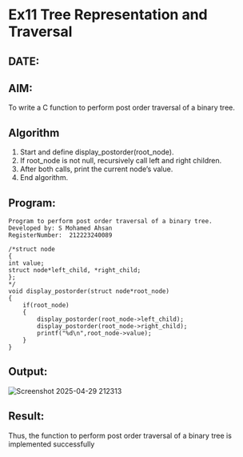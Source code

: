 # Ex11 Tree Representation and Traversal
## DATE:
## AIM:
To write a C function to perform post order traversal of a binary tree.

## Algorithm
1. Start and define display_postorder(root_node).
2. If root_node is not null, recursively call left and right children.
3. After both calls, print the current node’s value.
4. End algorithm.  

## Program:
```
Program to perform post order traversal of a binary tree.
Developed by: S Mohamed Ahsan
RegisterNumber:  212223240089

/*struct node
{
int value;
struct node*left_child, *right_child;
};
*/
void display_postorder(struct node*root_node)
{
    if(root_node)
    {
        display_postorder(root_node->left_child);
        display_postorder(root_node->right_child);
        printf("%d\n",root_node->value);
    }
}
```

## Output:
![Screenshot 2025-04-29 212313](https://github.com/user-attachments/assets/6bfabcd0-f056-47f5-8763-e1eda17a4682)




## Result:
Thus, the function to perform post order traversal of a binary tree is implemented successfully
